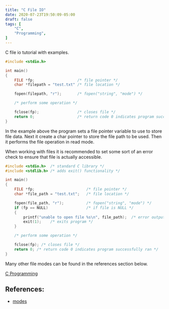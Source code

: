 ```yaml
---
title: "C File IO"
date: 2020-07-23T19:50:09-05:00
draft: false
tags: [
    "C",
    "Programming",
]
---
```


C file io tutorial with examples. 

```c
#include <stdio.h>

int main()
{
    FILE *fp;                   /* file pointer */
    char *filepath = "test.txt" /* file location */

    fopen(filepath, "r");       /* fopen("string", "mode") */

    /* perform some operation */

    fclose(fp);                 /* closes file */
    return 0;                   /* return code 0 indicates program successfully ran */
}
```

In the example above the program sets a file pointer variable to use to store file data. Next it create a char pointer to store the file path to be used. Then it performs the file operation in read mode.

When working with files it is recommended to set some sort of an error check to ensure that file is actually accessible.

```c
#include <stdio.h>  /* standard C library */
#include <stdlib.h> /* adds exit() functionality */

int main()
{       
    FILE *fp;                       /* file pointer */
    char *file_path = "test.txt";   /* file location */

    fopen(file_path, "r");          /* fopen("string", "mode") */
    if (fp == NULL)                 /* if file is NULL */
    {
        printf("unable to open file %s\n", file_path);  /* error output */
        exit(1);    /* exits program */
    }

    /* perform some operation */

    fclose(fp); /* closes file */
    return 0; /* return code 0 indicates program successfully ran */
}
```

Many other file modes can be found in the references section below. 

[C Programming](/posts/c_programming)

## References:

* [modes](https://pubs.opengroup.org/onlinepubs/009695399/functions/fopen.html)
